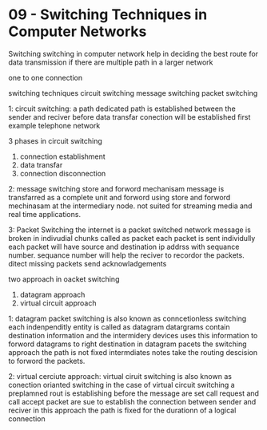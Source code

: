 # 09 - Switching Techniques in Computer Networks


Switching 
switching in computer network help in deciding the best route for data transmission if there are multiple path in a larger network

one to one connection

switching techniques
circuit switching
message switching
packet switching


1: circuit switching:
a path dedicated path is established between the sender and reciver
before data transfar conection will be established first
example telephone network

3 phases in circuit switching
1. connection establishment
2. data transfar
3. connection disconnection


2: message switching
store and forword mechanisam
message is transfarred as a complete unit and forword using store and forword mechinasam at the intermediary node.
not suited for streaming media and real time applications.


3: Packet Switching
the internet is a packet switched network
message is broken in indivudial chunks called as packet
each packet is sent individully
each packet will have source and destination ip addrss with sequance number.
sequance number will help the reciver to
recordor the packets.
ditect missing packets 
send acknowladgements

two approach in oacket switching
1. datagram approach
2. virtual circuit approach


1: datagram packet switching is also known as conncetionless  switching 
each indenpenditly entity is called as datagram
datargrams contain destination information and the intermidery devices uses this information to forword datagrams to right destination
in datagram pacets the switching approach the path is not fixed
intermdiates notes take the routing descision to forword the packets.


2: virtual cerciute approach:
virtual ciruit switching is also known as conection orianted switching
in the case of virtual circuit switching a preplamned rout is establishing before the message are set
call request and call accept packet are sue to establish the connection between sender and reciver
in this approach the path is fixed for the durationn of a logical connection